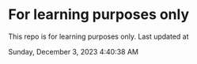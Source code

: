 # For learning purposes only
This repo is for learning purposes only.
Last updated at

Sunday, December 3, 2023 4:40:38 AM

